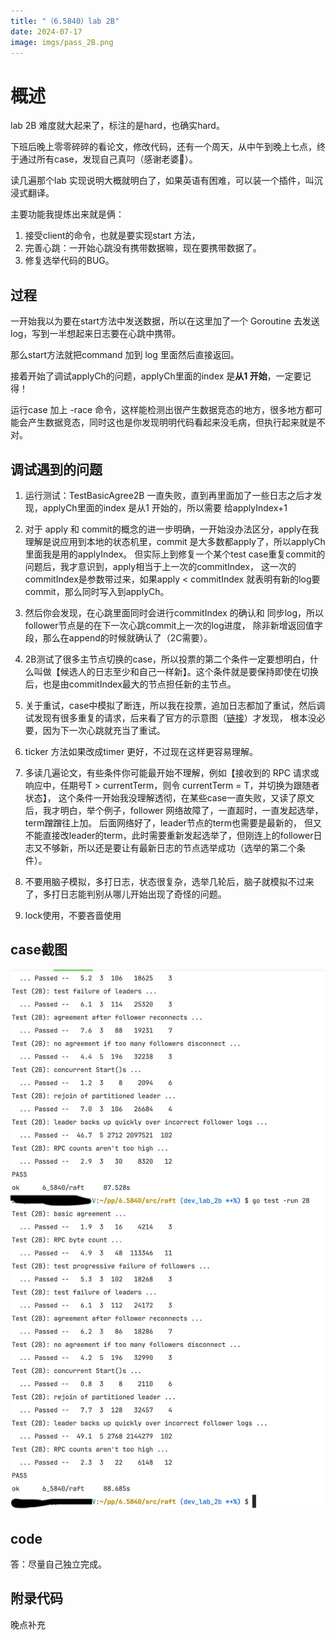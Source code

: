 ```yaml
---
title: "（6.5840）lab 2B"
date: 2024-07-17
image: imgs/pass_2B.png
---
```


# 概述
lab 2B 难度就大起来了，标注的是hard，也确实hard。

下班后晚上零零碎碎的看论文，修改代码，还有一个周天，从中午到晚上七点，终于通过所有case，发现自己真叼（感谢老婆🙏）。

读几遍那个lab 实现说明大概就明白了，如果英语有困难，可以装一个插件，叫沉浸式翻译。

主要功能我提炼出来就是俩：
1. 接受client的命令，也就是要实现start 方法，
2. 完善心跳：一开始心跳没有携带数据嘛，现在要携带数据了。
3. 修复选举代码的BUG。
 
## 过程
一开始我以为要在start方法中发送数据，所以在这里加了一个 Goroutine 去发送log，写到一半想起来日志要在心跳中携带。

那么start方法就把command 加到 log 里面然后直接返回。

接着开始了调试applyCh的问题，applyCh里面的index 是**从1 开始**，一定要记得！

运行case 加上 -race 命令，这样能检测出很产生数据竞态的地方，很多地方都可能会产生数据竞态，同时这也是你发现明明代码看起来没毛病，但执行起来就是不对。


## 调试遇到的问题
1. 运行测试：TestBasicAgree2B 一直失败，直到再里面加了一些日志之后才发现，applyCh里面的index 是从1 开始的，所以需要 给applyIndex+1


2. 对于 apply 和 commit的概念的进一步明确，一开始没办法区分，apply在我理解是说应用到本地的状态机里，commit 是大多数都apply了，所以applyCh里面我是用的applyIndex。
   但实际上到修复一个某个test case重复commit的问题后，我才意识到，apply相当于上一次的commitIndex， 
   这一次的commitIndex是参数带过来，如果apply < commitIndex 就表明有新的log要commit，那么同时写入到applyCh。


3. 然后你会发现，在心跳里面同时会进行commitIndex 的确认和 同步log，所以follower节点是的在下一次心跳commit上一次的log进度， 除非新增返回值字段，那么在append的时候就确认了（2C需要）。


4. 2B测试了很多主节点切换的case，所以投票的第二个条件一定要想明白，什么叫做【候选人的日志至少和自己一样新】。这个条件就是要保持即使在切换后，也是由commitIndex最大的节点担任新的主节点。


5. 关于重试，case中模拟了断连，所以我在投票，追加日志都加了重试，然后调试发现有很多重复的请求，后来看了官方的示意图（[链接](https://raft.github.io/)）才发现， 根本没必要，因为下一次心跳就充当了重试。


6. ticker 方法如果改成timer 更好，不过现在这样更容易理解。


7. 多读几遍论文，有些条件你可能最开始不理解，例如【接收到的 RPC 请求或响应中，任期号T > currentTerm，则令 currentTerm = T，并切换为跟随者状态】，
   这个条件一开始我没理解透彻，在某些case一直失败，又读了原文后，我才明白，举个例子，follower 网络故障了，一直超时，一直发起选举，term蹭蹭往上加。
   后面网络好了，leader节点的term也需要是最新的， 但又不能直接改leader的term，此时需要重新发起选举了，但刚连上的follower日志又不够新，所以还是要让有最新日志的节点选举成功（选举的第二个条件）。


8. 不要用脑子模拟，多打日志，状态很复杂，选举几轮后，脑子就模拟不过来了，多打日志能判别从哪儿开始出现了奇怪的问题。


9. lock使用，不要吝啬使用

## case截图
![img.png](imgs/pass_2B.png)

## code
答：尽量自己独立完成。

## 附录代码
晚点补充
